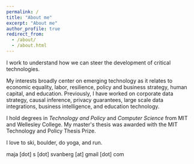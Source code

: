 ```yaml
---
permalink: /
title: "About me"
excerpt: "About me"
author_profile: true
redirect_from: 
  - /about/
  - /about.html
---
```


I work to understand how we can steer the development of critical technologies.

My interests broadly center on emerging technology as it relates to economic equality, labor, resilience, policy and business strategy, human capital, and education. Previously, I have worked on corporate data strategy, causal inference, privacy guarantees, large scale data integrations, business intelligence, and education technology.

I hold degrees in *Technology and Policy* and *Computer Science* from MIT and Wellesley College. My master's thesis was awarded with the MIT Technology and Policy Thesis Prize. 

I love to ski, boulder, do yoga, and run. 

maja [dot] s [dot] svanberg [at] gmail [dot] com